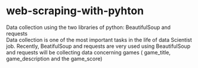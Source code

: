 # web-scraping-with-pyhton
Data collection using the two libraries of python: BeautifulSoup and requests  
Data collection is one of the most important tasks in the life of data Scientist job. Recently, BeatifulSoup and requests are very used
using BeautifulSoup and requests will be collecting data concerning games ( game_title, game_description and the game_score)
